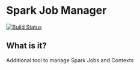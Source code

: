 # Spark Job Manager
[![Build Status](https://api.travis-ci.org/sidhavratha/spark-manager.svg?branch=master)](https://api.travis-ci.org/sidhavratha/spark-manager)

## What is it? 
Additional tool to manage Spark Jobs and Contexts

